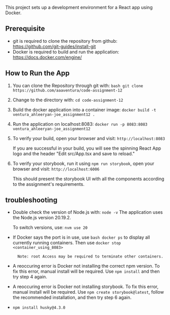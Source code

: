 This project sets up a development environment for a React app using Docker.

## Prerequisite
- git is required to clone the repository from github: https://github.com/git-guides/install-git
- Docker is required to build and run the application: https://docs.docker.com/engine/

## How to Run the App

1. You can clone the Repository through git with: 
        `bash git clone https://github.com/aaaventura/code-assignment-12`

2. Change to the directory with: 
        `cd code-assignment-12`

3. Build the docker application into a container image:
        `docker build -t ventura_ahleeryan-joe_assignment12 .`

4. Run the application on localhost:8083:
        `docker run -p 8083:8083 ventura_ahleeryan-joe_assignment12`

5. To verify your build, open your browser and visit: 
    `http://localhost:8083`

    If you are successful in your build, you will see the spinning React App logo and the header "Edit src/App.tsx and save to reload."

6. To verify your storybook, run it using `npm run storybook`, open your browser and visit: 
    `http://localhost:6006`

    This should present the storybook UI with all the components according to the assignment's requirements.
   

## troubleshooting

- Double check the version of Node.js with: ```node -v```
    The application uses the Node.js version 20.19.2. 
    
    To switch versions, use: `nvm use 20`

- If Docker says the port is in use, use `bash docker ps` to display all currently running containers. 
Then use `docker stop <container_using_8083>`

        Note: root Access may be required to terminate other containers.
  
- A reoccuring error is Docker not installing the correct npm version. To fix this error, manual install will be required.
        Use `npm install` and then try step 4 again.

- A reoccuring error is Docker not installing storybook. To fix this error, manual install will be required.
        Use `npm create storybook@latest`, follow the recommended installation, and then try step 6 again.

- `npm install husky@4.3.0`
  
